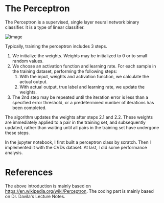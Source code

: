 # The Perceptron

The Perceptron is a supervised, single layer neural network binary classifier. It is a type of linear classifier.

![image](https://github.com/YulinLi98/Sample_Repo/blob/main/images/Perceptron.png)

Typically, training the perceptron includes 3 steps. 
1. We initialize the weights. Weights may be initialized to 0 or to small random values.
2. We choose an activation function and learning rate. For each sample in the training dataset, performing the following steps:
   1. With the input, weights and activation function, we calculate the actual output.
   2. With actual output, true label and learning rate, we update the weights.
3. The 2nd step may be repeated until the iteration error is less than a specified error threshold, or a predetermined number of iterations has been completed.  

The algorithm updates the weights after steps 2.1 and 2.2. These weights are immediately applied to a pair in the training set, and subsequently updated, rather than waiting until all pairs in the training set have undergone these steps.

In the jupyter notebook, I first built a perceptron class by scratch. Then I implemented it with the CVDs dataset. At last, I did some performance analysis.

# References
The above introduction is mainly based on https://en.wikipedia.org/wiki/Perceptron. The coding part is mainly based on Dr. Davila's Lecture Notes.
